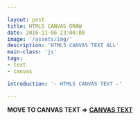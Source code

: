 ```yaml
---

layout: post
title: HTML5 CANVAS DRAW
date: 2016-11-06 23:00:00
image: '/assets/img/'
description: 'HTML5 CANVAS TEXT ALL'
main-class: 'js'
tags: 
- text
- canvas

introduction: '- HTML5 CANVAS TEXT -'

---
```


**MOVE TO CANVAS TEXT =>** **[CANVAS TEXT](/project/html/canvas/text)**
